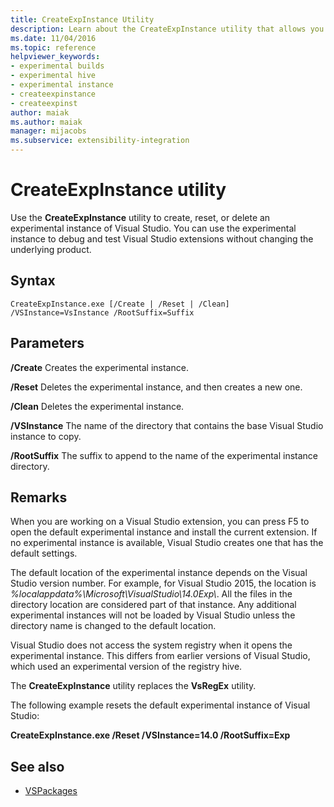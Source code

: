 ```yaml
---
title: CreateExpInstance Utility
description: Learn about the CreateExpInstance utility that allows you to create, reset, or delete an experimental instance of Visual Studio.
ms.date: 11/04/2016
ms.topic: reference
helpviewer_keywords:
- experimental builds
- experimental hive
- experimental instance
- createexpinstance
- createexpinst
author: maiak
ms.author: maiak
manager: mijacobs
ms.subservice: extensibility-integration
---
```

# CreateExpInstance utility

Use the **CreateExpInstance** utility to create, reset, or delete an experimental instance of Visual Studio. You can use the experimental instance to debug and test Visual Studio extensions without changing the underlying product.

## Syntax

```
CreateExpInstance.exe [/Create | /Reset | /Clean] /VSInstance=VsInstance /RootSuffix=Suffix
```

## Parameters
 **/Create**
 Creates the experimental instance.

 **/Reset**
 Deletes the experimental instance, and then creates a new one.

 **/Clean**
 Deletes the experimental instance.

 **/VSInstance**
 The name of the directory that contains the base Visual Studio instance to copy.

 **/RootSuffix**
 The suffix to append to the name of the experimental instance directory.

## Remarks
 When you are working on a Visual Studio extension, you can press F5 to open the default experimental instance and install the current extension. If no experimental instance is available, Visual Studio creates one that has the default settings.

 The default location of the experimental instance depends on the Visual Studio version number. For example, for Visual Studio 2015, the location is *%localappdata%\Microsoft\VisualStudio\14.0Exp\\*. All the files in the directory location are considered part of that instance. Any additional experimental instances will not be loaded by Visual Studio unless the directory name is changed to the default location.

 Visual Studio does not access the system registry when it opens the experimental instance. This differs from earlier versions of Visual Studio, which used an experimental version of the registry hive.

 The **CreateExpInstance** utility replaces the **VsRegEx** utility.

 The following example resets the default experimental instance of Visual Studio:

 **CreateExpInstance.exe /Reset /VSInstance=14.0 /RootSuffix=Exp**

## See also
- [VSPackages](../../extensibility/internals/vspackages.md)
